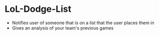 # LoL-Dodge-List
- Notifies user of someone that is on a list that the user places them in
- Gives an analysis of your team's previous games 
